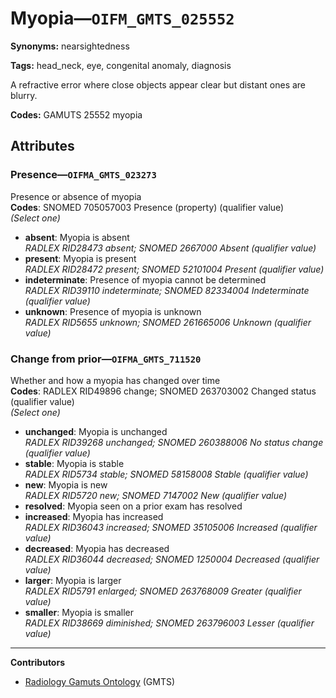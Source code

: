 # Myopia—`OIFM_GMTS_025552`

**Synonyms:** nearsightedness

**Tags:** head_neck, eye, congenital anomaly, diagnosis

A refractive error where close objects appear clear but distant ones are blurry.

**Codes:** GAMUTS 25552 myopia

## Attributes

### Presence—`OIFMA_GMTS_023273`

Presence or absence of myopia  
**Codes**: SNOMED 705057003 Presence (property) (qualifier value)  
*(Select one)*

- **absent**: Myopia is absent  
_RADLEX RID28473 absent; SNOMED 2667000 Absent (qualifier value)_
- **present**: Myopia is present  
_RADLEX RID28472 present; SNOMED 52101004 Present (qualifier value)_
- **indeterminate**: Presence of myopia cannot be determined  
_RADLEX RID39110 indeterminate; SNOMED 82334004 Indeterminate (qualifier value)_
- **unknown**: Presence of myopia is unknown  
_RADLEX RID5655 unknown; SNOMED 261665006 Unknown (qualifier value)_

### Change from prior—`OIFMA_GMTS_711520`

Whether and how a myopia has changed over time  
**Codes**: RADLEX RID49896 change; SNOMED 263703002 Changed status (qualifier value)  
*(Select one)*

- **unchanged**: Myopia is unchanged  
_RADLEX RID39268 unchanged; SNOMED 260388006 No status change (qualifier value)_
- **stable**: Myopia is stable  
_RADLEX RID5734 stable; SNOMED 58158008 Stable (qualifier value)_
- **new**: Myopia is new  
_RADLEX RID5720 new; SNOMED 7147002 New (qualifier value)_
- **resolved**: Myopia seen on a prior exam has resolved  
- **increased**: Myopia has increased  
_RADLEX RID36043 increased; SNOMED 35105006 Increased (qualifier value)_
- **decreased**: Myopia has decreased  
_RADLEX RID36044 decreased; SNOMED 1250004 Decreased (qualifier value)_
- **larger**: Myopia is larger  
_RADLEX RID5791 enlarged; SNOMED 263768009 Greater (qualifier value)_
- **smaller**: Myopia is smaller  
_RADLEX RID38669 diminished; SNOMED 263796003 Lesser (qualifier value)_

---

**Contributors**

- [Radiology Gamuts Ontology](https://gamuts.net/) (GMTS)